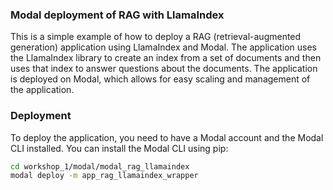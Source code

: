 ### Modal deployment of RAG with LlamaIndex

This is a simple example of how to deploy a RAG (retrieval-augmented generation) application using LlamaIndex and Modal. The application uses the LlamaIndex library to create an index from a set of documents and then uses that index to answer questions about the documents. The application is deployed on Modal, which allows for easy scaling and management of the application.

### Deployment
To deploy the application, you need to have a Modal account and the Modal CLI installed. You can install the Modal CLI using pip:

```bash
cd workshop_1/modal/modal_rag_llamaindex
modal deploy -m app_rag_llamaindex_wrapper
```
